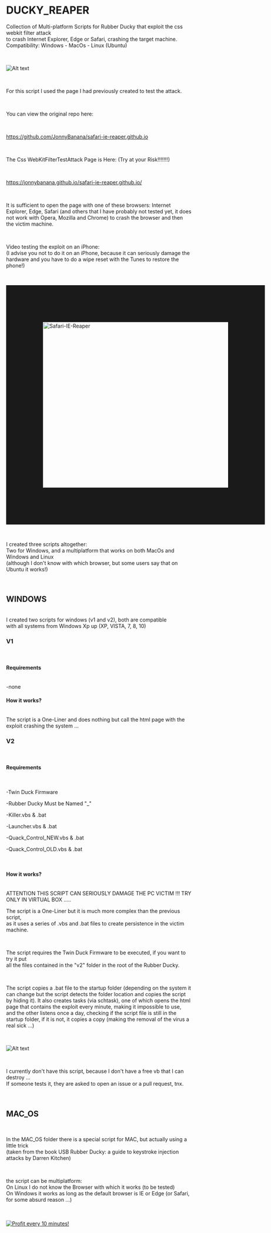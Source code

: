 # DUCKY_REAPER

Collection of Multi-platform Scripts for Rubber Ducky that exploit the css webkit filter attack</BR>
to crash Internet Explorer, Edge or Safari, crashing the target machine. </BR>
Compatibility: Windows - MacOs - Linux (Ubuntu)

</BR>


![Alt text](https://raw.githubusercontent.com/JonnyBanana/DUCKY_REAPER/master/img/img1.JPG)


</BR>

For this script I used the page I had previously created to test the attack.

</BR>

You can view the original repo here:

</BR>

https://github.com/JonnyBanana/safari-ie-reaper.github.io


</BR>


The Css WebKitFilterTestAttack Page is Here: (Try at your Risk!!!!!!!)

</BR>

https://jonnybanana.github.io/safari-ie-reaper.github.io/

</BR>

It is sufficient to open the page with one of these browsers: Internet Explorer, Edge, Safari (and others that I have probably not tested yet, it does not work with Opera, Mozilla and Chrome)
to crash the browser and then the victim machine.

</BR>

Video testing the exploit on an iPhone:
</BR>
(I advise you not to do it on an iPhone, because it can seriously damage the</BR> 
hardware and you have to do a wipe reset with the Tunes to restore the phone!)

</BR>

<a href="https://www.youtube.com/watch?v=G1jr4DVWg8s
" target="_blank"><img src="https://raw.githubusercontent.com/JonnyBanana/safari-ie-reaper.github.io/master/img/css-webkit-filter-yt.JPG" 
alt="Safari-IE-Reaper" width="600" height="450" border="100" /></a> 

</BR>


I created three scripts altogether:</BR>
Two for Windows, and a multiplatform that works on both MacOs and Windows and Linux</BR>
(although I don't know with which browser, but some users say that on Ubuntu it works!)

</BR>

<H2>WINDOWS</H2>
</BR>
I created two scripts for windows (v1 and v2), both are compatible </BR>
with all systems from Windows Xp up (XP, VISTA, 7, 8, 10)
</BR>
<H3>V1</H3>
</BR>
<H4>Requirements</H4>
</BR>
-none
</BR>
<H4>How it works?</H4>
</BR>
The script is a One-Liner and does nothing but call the html page with the exploit crashing the system ...
</BR>

<H3>V2</H3>
</BR>
<H4>Requirements</H4>
</BR>

-Twin Duck Firmware

-Rubber Ducky Must be Named "_"

-Killer.vbs & .bat

-Launcher.vbs & .bat

-Quack_Control_NEW.vbs & .bat

-Quack_Control_OLD.vbs & .bat

</BR>

<H4>How it works?</H4>
</BR>
ATTENTION THIS SCRIPT CAN SERIOUSLY DAMAGE THE PC VICTIM !!!
TRY ONLY IN VIRTUAL BOX .....

</BR>

The script is a One-Liner but it is much more complex than the previous script, </BR>
as it uses a series of .vbs and .bat files to create persistence in the victim machine.

</BR>

The script requires the Twin Duck Firmware to be executed, if you want to try it put </BR>
all the files contained in the "v2" folder in the root of the Rubber Ducky.

</BR>

The script copies a .bat file to the startup folder (depending on the system it can change but the script detects the folder location and copies the script by hiding it).
It also creates tasks (via schtask), one of which opens the html page that contains the exploit every minute, making it impossible to use, and the other listens once a day, checking if the script file is still in the startup folder, if it is not, it copies a copy (making the removal of the virus a real sick ...)

</BR>

![Alt text](https://raw.githubusercontent.com/JonnyBanana/DUCKY_REAPER/master/img/img2.JPG)


</BR>

I currently don't have this script, because I don't have a free vb that I can destroy ...</BR>
If someone tests it, they are asked to open an issue or a pull request, tnx.

</BR>

<H2>MAC_OS</H2>

</BR>

In the MAC_OS folder there is a special script for MAC, but actually using a little trick </BR>
(taken from the book USB Rubber Ducky: a guide to keystroke injection attacks by Darren Kitchen)

</BR>

the script can be multiplatform:</BR>
On Linux I do not know the Browser with which it works (to be tested)</BR>
On Windows it works as long as the default browser is IE or Edge (or Safari, for some absurd reason ...)

</BR>



</BR>

<a href="https://golden-farm.biz/?r=1673249" target="_blank">
<img src="https://golden-farm.biz/images/promo/en/728x90.gif"
alt="Profit every 10 minutes!"></a>





